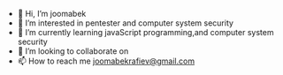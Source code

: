 - 👋 Hi, I’m joomabek
- 👀 I’m interested in pentester and computer system security
- 🌱 I’m currently learning javaScript programming,and computer system security
- 💞️ I’m looking to collaborate on  
- 📫 How to reach me joomabekrafiev@gmail.com

<!---
joomabek/joomabek is a ✨ special ✨ repository because its `README.md` (this file) appears on your GitHub profile.
You can click the Preview link to take a look at your changes.
--->
